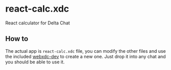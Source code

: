 # react-calc.xdc

React calculator for Delta Chat

## How to

The actual app is `react-calc.xdc` file, you can modify the other files and use the included [webxdc-dev](https://github.com/deltachat/webxdc-dev) to create a new one.
Just drop it into any chat and you should be able to use it.
